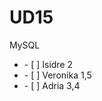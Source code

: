 # UD15
MySQL
<ul>
 <li>   - [ ] Isidre 2   </li>
   <li>   - [ ] Veronika 1,5  </li>
  <li>    - [ ] Adria 3,4 </li> 
</ul>
